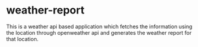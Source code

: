 # weather-report
This is a weather api based application which fetches the information using the location through openweather api and generates the weather report for that location.
